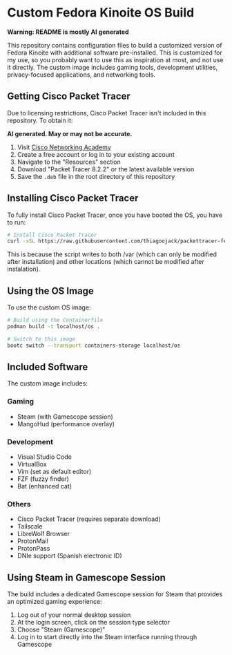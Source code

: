 # Custom Fedora Kinoite OS Build

**Warning: README is mostly AI generated**

This repository contains configuration files to build a customized version of Fedora Kinoite with additional software pre-installed. This is customized for my use, so you probably want to use this as inspiration at most, and not use it directly. The custom image includes gaming tools, development utilities, privacy-focused applications, and networking tools.

## Getting Cisco Packet Tracer

Due to licensing restrictions, Cisco Packet Tracer isn't included in this repository. To obtain it:

**AI generated. May or may not be accurate.**

1. Visit [Cisco Networking Academy](https://www.netacad.com/)
2. Create a free account or log in to your existing account
3. Navigate to the "Resources" section
4. Download "Packet Tracer 8.2.2" or the latest available version
5. Save the `.deb` file in the root directory of this repository

## Installing Cisco Packet Tracer

To fully install Cisco Packet Tracer, once you have booted the OS, you have to run:

```bash
# Install Cisco Packet Tracer
curl -sSL https://raw.githubusercontent.com/thiagoojack/packettracer-fedora/refs/heads/main/setup.sh | sh
```

This is because the script writes to both /var (which can only be modified after installation) and other locations (which cannot be modified after instalation).

## Using the OS Image

To use the custom OS image:

```bash
# Build using the Containerfile
podman build -t localhost/os .

# Switch to this image
bootc switch --transport containers-storage localhost/os
```

## Included Software

The custom image includes:

### Gaming
- Steam (with Gamescope session)
- MangoHud (performance overlay)

### Development
- Visual Studio Code
- VirtualBox
- Vim (set as default editor)
- FZF (fuzzy finder)
- Bat (enhanced cat)

### Others
- Cisco Packet Tracer (requires separate download)
- Tailscale
- LibreWolf Browser
- ProtonMail
- ProtonPass
- DNIe support (Spanish electronic ID)

## Using Steam in Gamescope Session

The build includes a dedicated Gamescope session for Steam that provides an optimized gaming experience:

1. Log out of your normal desktop session
2. At the login screen, click on the session type selector
3. Choose "Steam (Gamescope)"
4. Log in to start directly into the Steam interface running through Gamescope

